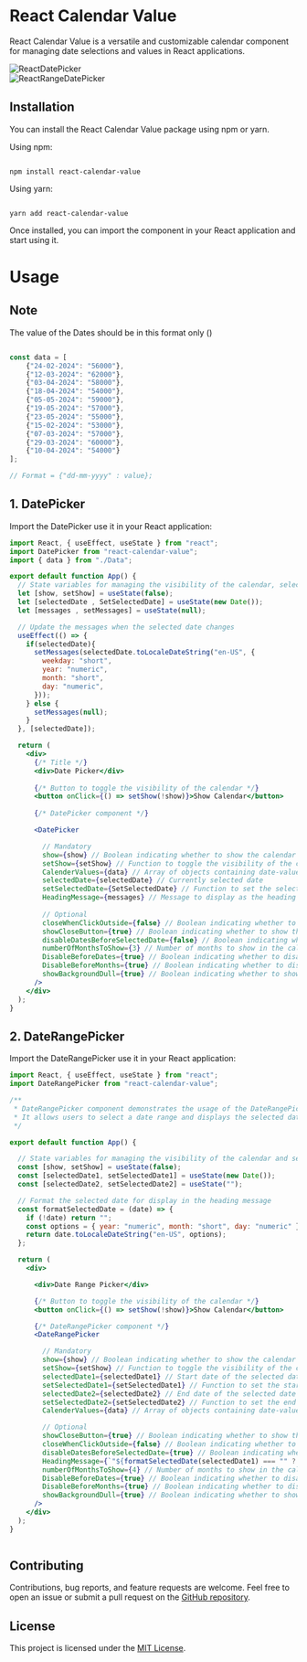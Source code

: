 # React Calendar Value

React Calendar Value is a versatile and customizable calendar component for managing date selections and values in React applications.

![ReactDatePicker](/images/DatePicker.png)
<br/>
![ReactRangeDatePicker](/images/DateRangePicker.png)


## Installation

You can install the React Calendar Value package using npm or yarn.

Using npm:

```

npm install react-calendar-value

```

Using yarn:

```

yarn add react-calendar-value

```

Once installed, you can import the component in your React application and start using it.


# Usage

## Note

The value of the Dates should be in this format only ()
```jsx

const data = [
    {"24-02-2024": "56000"},
    {"12-03-2024": "62000"},
    {"03-04-2024": "58000"},
    {"18-04-2024": "54000"},
    {"05-05-2024": "59000"},
    {"19-05-2024": "57000"},
    {"23-05-2024": "55000"},
    {"15-02-2024": "53000"},
    {"07-03-2024": "57000"},
    {"29-03-2024": "60000"},
    {"10-04-2024": "54000"}
];

// Format = {"dd-mm-yyyy" : value};

```


## 1. DatePicker

Import the DatePicker use it in your React application:

```jsx
import React, { useEffect, useState } from "react";
import DatePicker from "react-calendar-value";
import { data } from "./Data";

export default function App() {
  // State variables for managing the visibility of the calendar, selected date, and messages
  let [show, setShow] = useState(false);
  let [selectedDate , SetSelectedDate] = useState(new Date());
  let [messages , setMessages] = useState(null);

  // Update the messages when the selected date changes
  useEffect(() => {
    if(selectedDate){
      setMessages(selectedDate.toLocaleDateString("en-US", {
        weekday: "short",
        year: "numeric",
        month: "short",
        day: "numeric",
      }));
    } else {
      setMessages(null);
    }
  }, [selectedDate]);

  return (
    <div>
      {/* Title */}
      <div>Date Picker</div>
      
      {/* Button to toggle the visibility of the calendar */}
      <button onClick={() => setShow(!show)}>Show Calendar</button>
      
      {/* DatePicker component */}

      <DatePicker

        // Mandatory
        show={show} // Boolean indicating whether to show the calendar
        setShow={setShow} // Function to toggle the visibility of the calendar
        CalenderValues={data} // Array of objects containing date-value pairs for calendar values
        selectedDate={selectedDate} // Currently selected date
        setSelectedDate={SetSelectedDate} // Function to set the selected date
        HeadingMessage={messages} // Message to display as the heading in the calendar
        
        // Optional
        closeWhenClickOutside={false} // Boolean indicating whether to close the calendar when clicking outside of it
        showCloseButton={true} // Boolean indicating whether to show the close button in the calendar
        disableDatesBeforeSelectedDate={false} // Boolean indicating whether to disable dates before the selected date
        numberOfMonthsToShow={3} // Number of months to show in the calendar
        DisableBeforeDates={true} // Boolean indicating whether to disable dates before today
        DisableBeforeMonths={true} // Boolean indicating whether to disable dates before the current month
        showBackgroundDull={true} // Boolean indicating whether to show a dull background when the calendar is open
      />
    </div>
  );
}


```


## 2. DateRangePicker

Import the DateRangePicker use it in your React application:

```jsx
import React, { useEffect, useState } from "react";
import DateRangePicker from "react-calendar-value";

/**
 * DateRangePicker component demonstrates the usage of the DateRangePicker component.
 * It allows users to select a date range and displays the selected date range along with a calendar for date picking.
 */

export default function App() {

  // State variables for managing the visibility of the calendar and selected dates
  const [show, setShow] = useState(false);
  const [selectedDate1, setSelectedDate1] = useState(new Date());
  const [selectedDate2, setSelectedDate2] = useState("");

  // Format the selected date for display in the heading message
  const formatSelectedDate = (date) => {
    if (!date) return "";
    const options = { year: "numeric", month: "short", day: "numeric" };
    return date.toLocaleDateString("en-US", options);
  };

  return (
    <div>

      <div>Date Range Picker</div>

      {/* Button to toggle the visibility of the calendar */}
      <button onClick={() => setShow(!show)}>Show Calendar</button>

      {/* DateRangePicker component */}
      <DateRangePicker

        // Mandatory
        show={show} // Boolean indicating whether to show the calendar
        setShow={setShow} // Function to toggle the visibility of the calendar
        selectedDate1={selectedDate1} // Start date of the selected date range
        setSelectedDate1={setSelectedDate1} // Function to set the start date
        selectedDate2={selectedDate2} // End date of the selected date range
        setSelectedDate2={setSelectedDate2} // Function to set the end date
        CalenderValues={data} // Array of objects containing date-value pairs for calendar values

        // Optional
        showCloseButton={true} // Boolean indicating whether to show the close button in the calendar
        closeWhenClickOutside={false} // Boolean indicating whether to close the calendar when clicking outside of it
        disableDatesBeforeSelectedDate={true} // Boolean indicating whether to disable dates before the selected date
        HeadingMessage={`"${formatSelectedDate(selectedDate1) === "" ? '________' : `${formatSelectedDate(selectedDate1)}`}" To "${formatSelectedDate(selectedDate2) === "" ? '________' : `${formatSelectedDate(selectedDate2)}`}"`} // Message to display as the heading in the calendar
        numberOfMonthsToShow={4} // Number of months to show in the calendar
        DisableBeforeDates={true} // Boolean indicating whether to disable dates before today
        DisableBeforeMonths={true} // Boolean indicating whether to disable dates before the current month
        showBackgroundDull={true} // Boolean indicating whether to show a dull background when the calendar is open
      />
    </div>
  );
}



```


## Contributing

Contributions, bug reports, and feature requests are welcome. Feel free to open an issue or submit a pull request on the [GitHub repository](https://github.com/ps8847/react-calendar-value.git).

## License

This project is licensed under the [MIT License](LICENSE).

```

```
